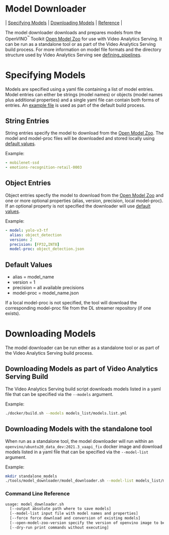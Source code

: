# Model Downloader
| [Specifying Models](#specifying-models) | [Downloading Models](#downloading-models) | [Reference](#command-line-reference) |

The model downloader downloads and prepares models from the
OpenVINO<sup>&#8482;</sup> Toolkit [Open Model
Zoo](https://github.com/openvinotoolkit/open_model_zoo) for use with
Video Analytics Serving. It can be run as a standalone tool or as
part of the Video Analytics Serving build process. For more
information on model file formats and the directory structure used by
Video Analytics Serving see [defining_pipelines](/docs/defining_pipelines.md#deep-learning-models).

# Specifying Models

Models are specified using a yaml file containing a list of model
entries. Model entries can either be strings (model names) or objects
(model names plus additional properties) and a single yaml file can
contain both forms of entries. An [example file](/models_list/models.list.yml) is used as part of the
default build process.

## String Entries
String entries specify the model to download from the [Open Model
Zoo](https://github.com/openvinotoolkit/open_model_zoo). The model and
model-proc files will be downloaded and stored locally using [default
values](#default-values).

Example:

```yaml
- mobilenet-ssd
- emotions-recognition-retail-0003
```

## Object Entries
Object entries specfiy the model to download from the [Open Model
Zoo](https://github.com/openvinotoolkit/open_model_zoo) and one or
more optional properties (alias, version, precision, local
model-proc). If an optional property is not specified the downloader
will use [default values](#default-values).

Example:

```yaml
- model: yolo-v3-tf
  alias: object_detection
  version: 2
  precision: [FP32,INT8]
  model-proc: object_detection.json
```

## Default Values

* alias = model_name
* version = 1
* precision = all available precisions
* model-proc = model_name.json

If a local model-proc is not specified, the tool will download the
corresponding model-proc file from the DL streamer repository (if one
exists).


# Downloading Models

The model downloader can be run either as a standalone tool or as part
of the Video Analytics Serving build process.

## Downloading Models as part of Video Analytics Serving Build

The Video Analytics Serving build script downloads models listed in a
yaml file that can be specified via the `--models` argument.

Example:
```bash
./docker/build.sh --models models_list/models.list.yml
```

## Downloading Models with the standalone tool

When run as a standalone tool, the model downloader will run within an
`openvino/ubuntu20_data_dev:2021.3_vaapi_fix` docker image and download models listed in
a yaml file that can be specified via the  `--model-list` argument.

Example:
```bash
mkdir standalone_models
./tools/model_downloader/model_downloader.sh --model-list models_list/models.list.yml --output ${PWD}/standalone_models
```

### Command Line Reference

```bash
usage: model_downloader.sh
  [--output absolute path where to save models]
  [--model-list input file with model names and properties]
  [--force force download and conversion of existing models]
  [--open-model-zoo-version specify the version of openvino image to be used for downloading models from Open Model Zoo]
  [--dry-run print commands without executing]
```
